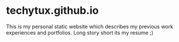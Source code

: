 techytux.github.io
==================
This is my personal static website which describes my previous work experiences and portfolios.
Long story short its my resume ;)
